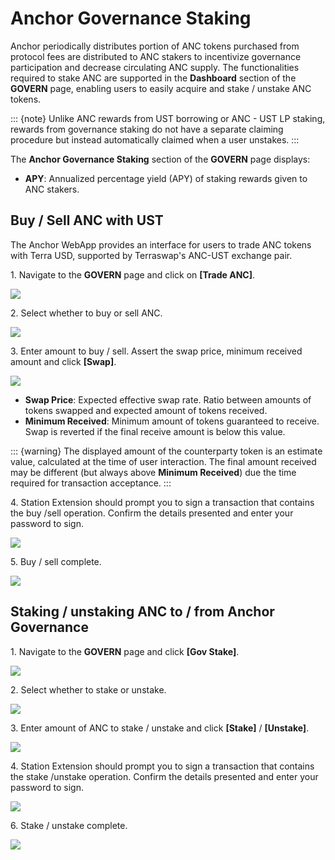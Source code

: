 # Anchor Governance Staking

Anchor periodically distributes portion of ANC tokens purchased from protocol fees are distributed to ANC stakers to incentivize governance participation and decrease circulating ANC supply. The functionalities required to stake ANC are supported in the **Dashboard** section of the **GOVERN** page, enabling users to easily acquire and stake / unstake ANC tokens.

::: {note}
Unlike ANC rewards from UST borrowing or ANC - UST LP staking, rewards from governance staking do not have a separate claiming procedure but instead automatically claimed when a user unstakes.
:::

The **Anchor Governance Staking** section of the **GOVERN** page displays:

* **APY**: Annualized percentage yield (APY) of staking rewards given to ANC stakers.

## Buy / Sell ANC with UST

The Anchor WebApp provides an interface for users to trade ANC tokens with Terra USD, supported by Terraswap's ANC-UST exchange pair.

1\. Navigate to the **GOVERN** page and click on **\[Trade ANC]**.

![](../../../assets/Govern-staking-trade-1.png)

2\. Select whether to buy or sell ANC.

![](../../../assets/Govern-staking-trade-2.png)

3\. Enter amount to buy / sell. Assert the swap price, minimum received amount and click **\[Swap]**.

![](../../../assets/Govern-staking-trade-3.png)

* **Swap Price**: Expected effective swap rate. Ratio between amounts of tokens swapped and expected amount of tokens received.
* **Minimum Received**: Minimum amount of tokens guaranteed to receive. Swap is reverted if the final receive amount is below this value.

::: {warning}
The displayed amount of the counterparty token is an estimate value, calculated at the time of user interaction. The final amount received may be different (but always above **Minimum Received**) due the time required for transaction acceptance.
:::

4\. Station Extension should prompt you to sign a transaction that contains the buy /sell operation. Confirm the details presented and enter your password to sign.

![](../../../assets/Govern-staking-trade-4.png)

5\. Buy / sell complete.

![](../../../assets/Govern-staking-trade-5.png)

## Staking / unstaking ANC to / from Anchor Governance

1\. Navigate to the **GOVERN** page and click **\[Gov Stake]**.

![](../../../assets/Govern-staking-stake-1.png)

2\. Select whether to stake or unstake.

![](../../../assets/Govern-staking-stake-2.png)

3\. Enter amount of ANC to stake / unstake and click **\[Stake]** / **\[Unstake]**.

![](../../../assets/Govern-staking-stake-3.png)

4\. Station Extension should prompt you to sign a transaction that contains the stake /unstake operation. Confirm the details presented and enter your password to sign.

![](../../../assets/Govern-stakiing-stake-4.png)

6\. Stake / unstake complete.

![](../../../assets/Govern-staking-stake-5.png)
